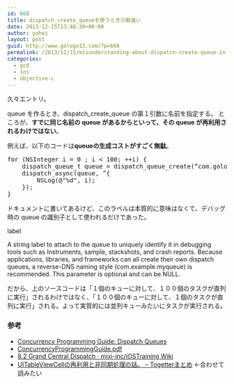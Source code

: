 ```yaml
---
id: 668
title: dispatch_create_queueを使うときの勘違い
date: 2013-12-15T13:48:30+00:00
author: yohei
layout: post
guid: http://www.gologo13.com/?p=668
permalink: /2013/12/15/misunderstanding-about-dispatch-create-queue-in-gcd/
categories:
  - gcd
  - ios
  - objective-c
---
```

久々エントリ。

queue を作るとき、dispatch\_create\_queue の第１引数に名前を指定する。 ところが、**すでに同じ名前の queue があるからといって、その queue が再利用されるわけではない**。

例えば、以下のコードは**queueの生成コストがすごく無駄**。

<pre class="lang:default decode:true " >for (NSInteger i = 0 ; i &lt; 100; ++i) {
    dispatch_queue_t queue = dispatch_queue_create(“com.gologo13.gcd”, DISPATCH_QUEUE_SERIAL);
    dispatch_async(queue, ^{
        NSLog(@"%d", i);
    });
}</pre>

ドキュメントに書いてあるけど、このラベルは本質的に意味はなくて、デバッグ時の queue の識別子として使われるだけであった。

label

A string label to attach to the queue to uniquely identify it in debugging tools such as Instruments, sample, stackshots, and crash reports. Because applications, libraries, and frameworks can all create their own dispatch queues, a reverse-DNS naming style (com.example.myqueue) is recommended. This parameter is optional and can be NULL.

だから、上のソースコードは「１個のキューに対して、１００個のタスクが直列に実行」されるわけではなく、「１００個のキューに対して、１個のタスクが直列に実行」される。よって実質的には並列キューみたいにタスクが実行される。

### 参考

  * [Concurrency Programming Guide: Dispatch Queues](https://developer.apple.com/library/ios/documentation/General/Conceptual/ConcurrencyProgrammingGuide/OperationQueues/OperationQueues.html)
  * [ConcurrencyProgrammingGuide.pdf](https://developer.apple.com/jp/devcenter/ios/library/documentation/ConcurrencyProgrammingGuide.pdf)
  * [8.2 Grand Central Dispatch · mixi-inc/iOSTraining Wiki](https://github.com/mixi-inc/iOSTraining/wiki/8.2-Grand-Central-Dispatch)
  * [UITableViewCellの再利用と非同期処理の話。 &#8211; Togetterまとめ](http://togetter.com/li/601490) ←合わせて読みたい